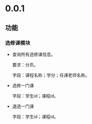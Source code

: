 # 0.0.1

## 功能

### 选修课模块

- 查询所有选修课信息。

  要求：分页。

  字段：课程名称；学分；任课老师名称。

- 选修一门课

  字段：学生id；课程id。

- 退选一门课

  字段：学生id；课程id。